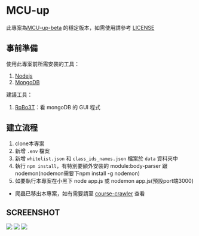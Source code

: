 MCU-up
===
此專案為[MCU-up-beta](https://github.com/mcuosc/MCU-up-beta) 的穩定版本，如需使用請參考 [LICENSE](https://github.com/mcuosc/MCU-up/blob/main/LICENSE)


## 事前準備

使用此專案前所需安裝的工具：
1. [Nodejs](https://nodejs.org/en/)
2. [MongoDB](https://www.mongodb.com)

建議工具：
1. [RoBo3T](https://robomongo.org/)：看 mongoDB 的 GUI 程式

建立流程
---

1. clone本專案
2. 新增 `.env` 檔案
3. 新增 `whitelist.json` 和 `class_ids_names.json` 檔案於 `data` 資料夾中
4. 執行 `npm install`，有特別要額外安裝的 module:body-parser 跟 nodemon(nodemon需要下npm install -g nodemon)
5. 如要執行本專案在小黑下 node app.js 或 nodemon app.js(預設port端3000)

* 爬蟲已移出本專案，如有需要請至 [course-crawler](https://github.com/andy010629/course-crawler) 查看

## SCREENSHOT
![](img/1.JPG)
![](img/2.JPG)
![](img/3.JPG)
